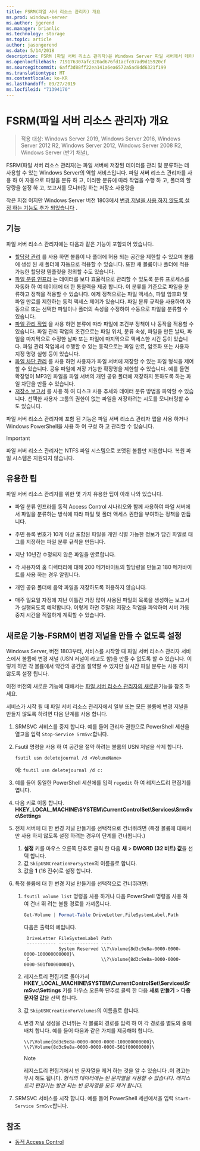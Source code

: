 ```yaml
---
title: FSRM(파일 서버 리소스 관리자) 개요
ms.prod: windows-server
ms.author: jgerend
ms.manager: brianlic
ms.technology: storage
ms.topic: article
author: jasongerend
ms.date: 5/14/2018
description: FSRM (파일 서버 리소스 관리자)은 Windows Server 파일 서버에서 데이터를 관리 및 분류 하는 데 사용할 수 있는 도구입니다.
ms.openlocfilehash: 719176307afc320ad676fd1acfc07ad9d15920cf
ms.sourcegitcommit: 6aff3d88ff22ea141a6ea6572a5ad8dd6321f199
ms.translationtype: MT
ms.contentlocale: ko-KR
ms.lasthandoff: 09/27/2019
ms.locfileid: "71394170"
---
```

# <a name="file-server-resource-manager-fsrm-overview"></a>FSRM(파일 서버 리소스 관리자) 개요

> 적용 대상: Windows Server 2019, Windows Server 2016, Windows Server 2012 R2, Windows Server 2012, Windows Server 2008 R2, Windows Server (반기 채널), 

FSRM(파일 서버 리소스 관리자)는 파일 서버에 저장된 데이터를 관리 및 분류하는 데 사용할 수 있는 Windows Server의 역할 서비스입니다. 파일 서버 리소스 관리자를 사용 하 여 자동으로 파일을 분류 하 고, 이러한 분류에 따라 작업을 수행 하 고, 폴더의 할당량을 설정 하 고, 보고서를 모니터링 하는 저장소 사용량을

작은 지점 이지만 Windows Server 버전 1803에서 [변경 저널을 사용 하지 않도록 설정 하는 기능도 추가 되었습니다](#whats-new) .

## <a name="features"></a>기능

파일 서버 리소스 관리자에는 다음과 같은 기능이 포함되어 있습니다.

-   [할당량 관리](quota-management.md) 를 사용 하면 볼륨이 나 폴더에 허용 되는 공간을 제한할 수 있으며 볼륨에 생성 된 새 폴더에 자동으로 적용할 수 있습니다. 또한 새 볼륨이나 폴더에 적용 가능한 할당량 템플릿을 정의할 수도 있습니다.  
-   [파일 분류 인프라](classification-management.md) 는 데이터를 보다 효율적으로 관리할 수 있도록 분류 프로세스를 자동화 하 여 데이터에 대 한 통찰력을 제공 합니다. 이 분류를 기준으로 파일을 분류하고 정책을 적용할 수 있습니다. 예제 정책으로는 파일 액세스, 파일 암호화 및 파일 만료를 제한하는 동적 액세스 제어가 있습니다. 파일 분류 규칙을 사용하여 자동으로 또는 선택한 파일이나 폴더의 속성을 수정하여 수동으로 파일을 분류할 수 있습니다.
-   [파일 관리 작업](file-management-tasks.md) 을 사용 하면 분류에 따라 파일에 조건부 정책이 나 동작을 적용할 수 있습니다. 파일 관리 작업의 조건으로는 파일 위치, 분류 속성, 파일을 만든 날짜, 파일을 마지막으로 수정한 날짜 또는 파일에 마지막으로 액세스한 시간 등이 있습니다. 파일 관리 작업에서 수행할 수 있는 동작으로는 파일 만료, 암호화 또는 사용자 지정 명령 실행 등이 있습니다.
-   [파일 차단 관리](file-screening-management.md) 를 사용 하면 사용자가 파일 서버에 저장할 수 있는 파일 형식을 제어할 수 있습니다. 공유 파일에 저장 가능한 확장명을 제한할 수 있습니다. 예를 들면 확장명이 MP3인 파일을 파일 서버의 개인 공유 폴더에 저장하지 못하도록 하는 파일 차단을 만들 수 있습니다.
-   [저장소 보고서](storage-reports-management.md) 를 사용 하 여 디스크 사용 추세와 데이터 분류 방법을 파악할 수 있습니다. 선택한 사용자 그룹의 권한이 없는 파일을 저장하려는 시도를 모니터링할 수도 있습니다.  
  
파일 서버 리소스 관리자에 포함 된 기능은 파일 서버 리소스 관리자 앱을 사용 하거나 Windows PowerShell을 사용 하 여 구성 하 고 관리할 수 있습니다.
  
> [!IMPORTANT]
>  파일 서버 리소스 관리자는 NTFS 파일 시스템으로 포맷된 볼륨만 지원합니다. 복원 파일 시스템은 지원되지 않습니다.  
  
## <a name="practical-applications"></a>유용한 팁  
 파일 서버 리소스 관리자를 위한 몇 가지 유용한 팁이 아래 나와 있습니다.  
  
-   파일 분류 인프라를 동적 Access Control 시나리오와 함께 사용하여 파일 서버에서 파일을 분류하는 방식에 따라 파일 및 폴더 액세스 권한을 부여하는 정책을 만듭니다.  
  
-   주민 등록 번호가 10개 이상 포함된 파일을 개인 식별 가능한 정보가 담긴 파일로 태그를 지정하는 파일 분류 규칙을 만듭니다.  
  
-   지난 10년간 수정되지 않은 파일을 만료합니다.  
  
-   각 사용자의 홈 디렉터리에 대해 200 메가바이트의 할당량을 만들고 180 메가바이트를 사용 하는 경우 알립니다.  
  
-   개인 공유 폴더에 음악 파일을 저장하도록 허용하지 않습니다.  
  
-   매주 일요일 자정에 지난 이틀간 가장 많이 사용된 파일의 목록을 생성하는 보고서가 실행되도록 예약합니다. 이렇게 하면 주말의 저장소 작업을 파악하여 서버 가동 중지 시간을 적절하게 계획할 수 있습니다.  

## <a name="whats-new"></a>새로운 기능-FSRM이 변경 저널을 만들 수 없도록 설정

Windows Server, 버전 1803부터, 서비스를 시작할 때 파일 서버 리소스 관리자 서비스에서 볼륨에 변경 저널 (USN 저널이 라고도 함)을 만들 수 없도록 할 수 있습니다. 이렇게 하면 각 볼륨에서 약간의 공간을 절약할 수 있지만 실시간 파일 분류는 사용 하지 않도록 설정 됩니다.

이전 버전의 새로운 기능에 대해서는 [파일 서버 리소스 관리자의 새로운](https://technet.microsoft.com/library/dn383587.aspx)기능을 참조 하세요.

서비스가 시작 될 때 파일 서버 리소스 관리자에서 일부 또는 모든 볼륨에 변경 저널을 만들지 않도록 하려면 다음 단계를 사용 합니다. 

1. SRMSVC 서비스를 중지 합니다. 예를 들어 관리자 권한으로 PowerShell 세션을 열고을 입력 `Stop-Service SrmSvc`합니다.
2. Fsutil 명령을 사용 하 여 공간을 절약 하려는 볼륨의 USN 저널을 삭제 합니다. 

      ```
      fsutil usn deletejournal /d <VolumeName>
      ```
    예: `fsutil usn deletejournal /d c:`

3. 예를 들어 동일한 PowerShell 세션에를 입력 `regedit` 하 여 레지스트리 편집기를 엽니다.
4. 다음 키로 이동 합니다. **HKEY_LOCAL_MACHINE\SYSTEM\CurrentControlSet\Services\SrmSvc\Settings**
5. 전체 서버에 대 한 변경 저널 만들기를 선택적으로 건너뛰려면 (특정 볼륨에 대해서만 사용 하지 않도록 설정 하려는 경우이 단계를 건너뜁니다.)
    1. **설정** 키를 마우스 오른쪽 단추로 클릭 한 다음 **새** > **DWORD (32 비트) 값**을 선택 합니다. 
    1. 값 `SkipUSNCreationForSystem`의 이름을로 합니다.
    1. 값을 **1** (16 진수)로 설정 합니다.
6. 특정 볼륨에 대 한 변경 저널 만들기를 선택적으로 건너뛰려면:
    1. `fsutil volume list` 명령을 사용 하거나 다음 PowerShell 명령을 사용 하 여 건너 뛰 려는 볼륨 경로를 가져옵니다.
        ```PowerShell
        Get-Volume | Format-Table DriveLetter,FileSystemLabel,Path
        ```
       다음은 출력의 예입니다.

       ```
        DriveLetter FileSystemLabel Path
        ----------- --------------- ----
                    System Reserved \\?\Volume{8d3c9e8a-0000-0000-0000-100000000000}\
        C                           \\?\Volume{8d3c9e8a-0000-0000-0000-501f00000000}\
       ```
    2. 레지스트리 편집기로 돌아가서 **HKEY_LOCAL_MACHINE\SYSTEM\CurrentControlSet\Services\SrmSvc\Settings** 키를 마우스 오른쪽 단추로 클릭 한 다음 **새로 만들기** > **다중 문자열 값**을 선택 합니다.
    3. 값 `SkipUSNCreationForVolumes`의 이름을로 합니다.
    4. 변경 저널 생성을 건너뛰는 각 볼륨의 경로를 입력 하 여 각 경로를 별도의 줄에 배치 합니다. 예를 들어 다음과 같은 가치를 제공해야 합니다.

        ```
        \\?\Volume{8d3c9e8a-0000-0000-0000-100000000000}\
        \\?\Volume{8d3c9e8a-0000-0000-0000-501f00000000}\
        ```

        > [!NOTE] 
        > 레지스트리 편집기에서 빈 문자열을 제거 하는 것을 알 수 있습니다 .이 경고는 무시 해도 됩니다.  *형식의 데이터에는 빈 문자열을 사용할 수 없습니다. 레지스트리 편집기는 발견 되는 빈 문자열을 모두 제거 합니다.*

7. SRMSVC 서비스를 시작 합니다. 예를 들어 PowerShell 세션에서을 입력 `Start-Service SrmSvc`합니다.



## <a name="see-also"></a>참조

- [동적 Access Control](https://technet.microsoft.com/library/dn408191(v=ws.11).aspx) 